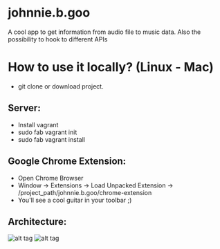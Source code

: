 # johnnie.b.goo
A cool app to get information from audio file to music data. Also the possibility to hook to different APIs

# How to use it locally? (Linux - Mac)
* git clone or download project.

Server:
------
* Install vagrant
* sudo fab vagrant init
* sudo fab vagrant install


Google Chrome Extension:
-----------------------
* Open Chrome Browser
* Window -> Extensions -> Load Unpacked Extension -> /project_path/johnnie.b.goo/chrome-extension
* You'll see a cool guitar in your toolbar ;)


Architecture:
------------
![alt tag](https://raw.github.com/krukmat/johnnie.b.goo/master/docs/architecture.png)
![alt tag](https://raw.github.com/krukmat/johnnie.b.goo/master/docs/images/architecture2.png)
